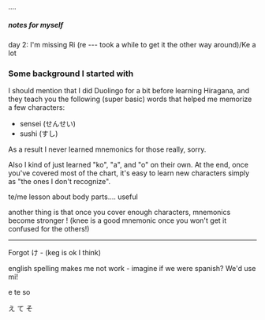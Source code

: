 

....

##### notes for myself

day 2: I'm missing Ri (re --- took a while to get it the other way around)/Ke a lot

### Some background I started with

I should mention that I did Duolingo for a bit before learning Hiragana, and they teach you the following (super basic) words that helped me memorize a few characters:

- sensei (せんせい)
- sushi (すし)

As a result I never learned mnemonics for those really, sorry.

Also I kind of just learned "ko", "a", and "o" on their own. At the end, once you've covered most of the chart, it's easy to learn new characters simply as "the ones I don't recognize".

te/me lesson about body parts.... useful

another thing is that once you cover enough characters, mnemonics become stronger ! (knee is a good mnemonic once you won't get it confused for the others!)

---




Forgot け - (keg is ok I think)



english spelling makes me not work - imagine if we were spanish? We'd use mi!


e te so

え て そ